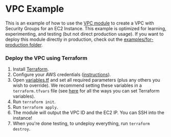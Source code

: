 # VPC Example

This is an example of how to use the [VPC module](/modules/networking/vpc) to create a VPC with Security Groups for an EC2 Instance.
This example is optimized for learning, experimenting, and testing (but not direct production usage). If you want
to deploy this module directly in production, check out the [examples/for-production folder](/examples/for-production).


### Deploy the VPC using Terraform

1. Install [Terraform](https://www.terraform.io/).
1. Configure your AWS credentials
   ([instructions](https://blog.gruntwork.io/a-comprehensive-guide-to-authenticating-to-aws-on-the-command-line-63656a686799)).
1. Open [variables.tf](variables.tf) and set all required parameters (plus any others you wish to override). 
   We recommend setting these variables in a `terraform.tfvars` file (see
   [here](https://www.terraform.io/docs/configuration/variables.html#assigning-values-to-root-module-variables) for 
   all the ways you can set Terraform variables).
1. Run `terraform init`.
1. Run `terraform apply`.
1. The module will output the VPC ID and the EC2 IP. You can SSH into the instance!
1. When you're done testing, to undeploy everything, run `terraform destroy`.
